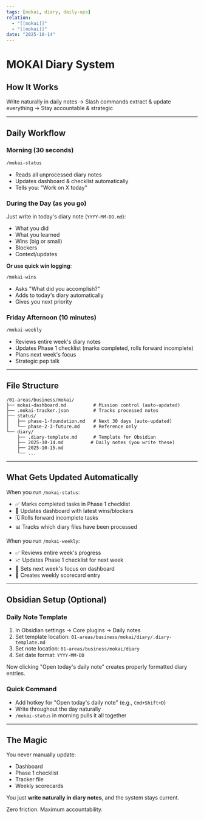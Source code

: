 ```yaml
---
tags: [mokai, diary, daily-ops]
relation:
  - "[[mokai]]"
  - "[[mokai]]"
date: "2025-10-14"
---
```

# MOKAI Diary System

## How It Works

Write naturally in daily notes → Slash commands extract & update everything → Stay accountable & strategic

---

## Daily Workflow

### Morning (30 seconds)
```bash
/mokai-status
```
- Reads all unprocessed diary notes
- Updates dashboard & checklist automatically
- Tells you: "Work on X today"

### During the Day (as you go)
Just write in today's diary note (`YYYY-MM-DD.md`):
- What you did
- What you learned
- Wins (big or small)
- Blockers
- Context/updates

**Or use quick win logging**:
```bash
/mokai-wins
```
- Asks "What did you accomplish?"
- Adds to today's diary automatically
- Gives you next priority

### Friday Afternoon (10 minutes)
```bash
/mokai-weekly
```
- Reviews entire week's diary notes
- Updates Phase 1 checklist (marks completed, rolls forward incomplete)
- Plans next week's focus
- Strategic pep talk

---

## File Structure

```
/01-areas/business/mokai/
├── mokai-dashboard.md          # Mission control (auto-updated)
├── .mokai-tracker.json         # Tracks processed notes
├── status/
│   ├── phase-1-foundation.md   # Next 30 days (auto-updated)
│   └── phase-2-3-future.md     # Reference only
└── diary/
    ├── .diary-template.md      # Template for Obsidian
    ├── 2025-10-14.md          # Daily notes (you write these)
    ├── 2025-10-15.md
    └── ...
```

---

## What Gets Updated Automatically

When you run `/mokai-status`:
- ✅ Marks completed tasks in Phase 1 checklist
- 📝 Updates dashboard with latest wins/blockers
- 🗓️ Rolls forward incomplete tasks
- 📊 Tracks which diary files have been processed

When you run `/mokai-weekly`:
- ✅ Reviews entire week's progress
- 📈 Updates Phase 1 checklist for next week
- 🎯 Sets next week's focus on dashboard
- 📝 Creates weekly scorecard entry

---

## Obsidian Setup (Optional)

### Daily Note Template
1. In Obsidian settings → Core plugins → Daily notes
2. Set template location: `01-areas/business/mokai/diary/.diary-template.md`
3. Set note location: `01-areas/business/mokai/diary`
4. Set date format: `YYYY-MM-DD`

Now clicking "Open today's daily note" creates properly formatted diary entries.

### Quick Command
- Add hotkey for "Open today's daily note" (e.g., `Cmd+Shift+D`)
- Write throughout the day naturally
- `/mokai-status` in morning pulls it all together

---

## The Magic

You never manually update:
- Dashboard
- Phase 1 checklist
- Tracker file
- Weekly scorecards

You just **write naturally in diary notes**, and the system stays current.

Zero friction. Maximum accountability.
